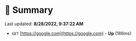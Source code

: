 # 📖 Summary
Last updated: **8/28/2022, 9:37:22 AM**

- `GET` [https://google.com](https://google.com) - **Up** (186ms)
